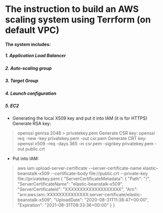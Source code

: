 # The instruction to build an AWS scaling system using Terrform (on default VPC)
#### The system includes:
##### 1. Application Load Balancer
##### 2. Auto-scaling group
##### 3. Target Group
##### 4. Launch configuration
##### 5. EC2

* Generating the local X509 key and put it into IAM (it is for HTTPS)
 Generate RSA key: 
 > openssl genrsa 2048 > privatekey.pem
 Generate CSR key: 
 > openssl req -new -key privatekey.pem -out csr.pem
 Generate CRT key: 
 > openssl x509 -req -days 365 -in csr.pem -signkey privatekey.pem -out public.crt

* Put into IAM:
> aws iam upload-server-certificate --server-certificate-name elastic-beanstalk-x509 --certificate-body file://public.crt --private-key file://privatekey.pem
> {
>    "ServerCertificateMetadata": {
>        "Path": "/",
>        "ServerCertificateName": "elastic-beanstalk-x509",
>         "ServerCertificateId": "XXXXXXXXXXXXXXXXXXX",
>         "Arn": "arn:aws:iam::XXXXXXXXXXXXXX:server-certificate/elastic-beanstalk-x509",
>         "UploadDate": "2020-08-31T11:38:47+00:00",
>         "Expiration": "2021-08-31T08:33:36+00:00"
>     }
> }
